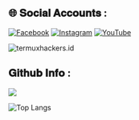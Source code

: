 ## 🌐 𝐒𝐨𝐜𝐢𝐚𝐥 𝐀𝐜𝐜𝐨𝐮𝐧𝐭𝐬 :
[![Facebook](https://img.shields.io/badge/Facebook-%231877F2.svg?logo=Facebook&logoColor=white)](https://facebook.com/your.anon.one.x) [![Instagram](https://img.shields.io/badge/Instagram-%23E4405F.svg?logo=Instagram&logoColor=white)](https://instagram.com/your_anon_one) [![YouTube](https://img.shields.io/badge/YouTube-%23FF0000.svg?logo=YouTube&logoColor=white)](https://youtube.com/@H4x9) 
<p align=left> <img src=https://komarev.com/ghpvc/?username=termuxhackers-id alt=termuxhackers.id /> </p>

## 𝐆𝐢𝐭𝐡𝐮𝐛 𝐈𝐧𝐟𝐨 :

<img src="https://github-readme-stats.vercel.app/api?username=h4x3r1&show_icons=true&theme=radical&title_color=8E2DE2&text_color=fff&icon_color=8E2DE2">

![Top Langs](https://github-readme-stats.vercel.app/api/top-langs/?username=h4x3r1&theme=radical&title_color=8E2DE2&text_color=fff)

